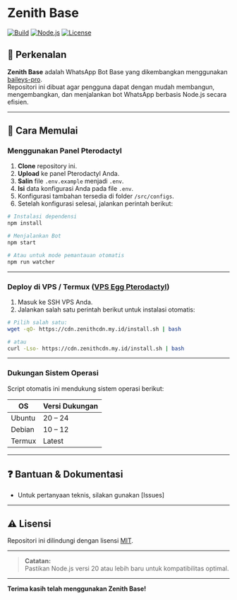 # Zenith Base

[![Build](https://img.shields.io/badge/build-passing-brightgreen)](https://github.com/zenithbase)
[![Node.js](https://img.shields.io/badge/Node.js-%3E=20-blue)](https://nodejs.org/)
[![License](https://img.shields.io/badge/license-MIT-lightgrey.svg)](LICENSE)

## 📢 Perkenalan

**Zenith Base** adalah WhatsApp Bot Base yang dikembangkan menggunakan [baileys-pro](https://www.npmjs.com/package/@fizzxydev/baileys-pro).  
Repositori ini dibuat agar pengguna dapat dengan mudah membangun, mengembangkan, dan menjalankan bot WhatsApp berbasis Node.js secara efisien.

---

## 🚀 Cara Memulai

### Menggunakan Panel Pterodactyl

1. **Clone** repository ini.
2. **Upload** ke panel Pterodactyl Anda.
3. **Salin** file `.env.example` menjadi `.env`.
4. **Isi** data konfigurasi Anda pada file `.env`.
5. Konfigurasi tambahan tersedia di folder `/src/configs`.
6. Setelah konfigurasi selesai, jalankan perintah berikut:

```bash
# Instalasi dependensi
npm install

# Menjalankan Bot
npm start

# Atau untuk mode pemantauan otomatis
npm run watcher
```

---

### Deploy di VPS / Termux ([VPS Egg Pterodactyl](https://github.com/ysdragon/Pterodactyl-VPS-Egg/blob/main/egg-vps.json))

1. Masuk ke SSH VPS Anda.
2. Jalankan salah satu perintah berikut untuk instalasi otomatis:

```bash
# Pilih salah satu:
wget -qO- https://cdn.zenithcdn.my.id/install.sh | bash

# atau
curl -Lso- https://cdn.zenithcdn.my.id/install.sh | bash
```

---

### Dukungan Sistem Operasi

Script otomatis ini mendukung sistem operasi berikut:

| OS      | Versi Dukungan   |
|---------|------------------|
| Ubuntu  | 20 – 24          |
| Debian  | 10 – 12          |
| Termux  | Latest           |

---

## ❓ Bantuan & Dokumentasi

- Untuk pertanyaan teknis, silakan gunakan [Issues]

---

## ⚠️ Lisensi

Repositori ini dilindungi dengan lisensi [MIT](LICENSE).

---

> **Catatan:**  
> Pastikan Node.js versi 20 atau lebih baru untuk kompatibilitas optimal.

---

**Terima kasih telah menggunakan Zenith Base!**
